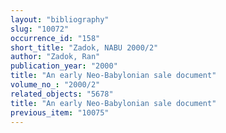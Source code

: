 ```yaml
---
layout: "bibliography"
slug: "10072"
occurrence_id: "158"
short_title: "Zadok, NABU 2000/2"
author: "Zadok, Ran"
publication_year: "2000"
title: "An early Neo-Babylonian sale document"
volume_no_: "2000/2"
related_objects: "5678"
title: "An early Neo-Babylonian sale document"
previous_item: "10075"
---
```

